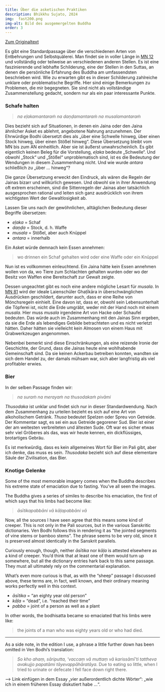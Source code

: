 ```yaml
---
title: Über die asketischen Praktiken
description: Bhikkhu Sujato, 2024
img:  fast200.png
img-alt: Bild des ausgemergelten Buddha
order: 3
---
```


[Zum Originaltext](https://discourse.suttacentral.net/t/on-the-austerities/3837)

Es gibt eine Standardpassage über die verschiedenen Arten von Entbehrungen und Selbstquälerei. Man findet sie in voller Länge in [MN 12](#/sutta/mn12:45.1/de/sabbamitta) und vollständig oder teilweise an verschiedenen anderen Stellen. Es ist eine faszinierende und lebhafte Schilderung, eine der Stellen in den Suttas, an denen die persönliche Erfahrung des Buddha am umfassendsten beschrieben wird. Wie zu erwarten gibt es in dieser Schilderung zahlreiche unklare oder problematische Begriffe. Hier sind einige Bemerkungen zu Problemen, die mir begegneten. Sie sind nicht als vollständige Zusammenstellung gedacht, sondern nur als ein paar interessante Punkte. 

### Schafe halten

> *na eḷakamantaraṁ na daṇḍamantaraṁ na musalamantaraṁ*

Dies bezieht sich auf Situationen, in denen ein Jaina oder den Jaina ähnlicher Asket es ablehnt, angebotene Nahrung anzunehmen. Der Ehrwürdige Bodhi übersetzt dies als „über eine Schwelle hinweg, über einen Stock hinweg, über einen Stößel hinweg“. Diese Übersetzung bleibt vom MN bis zum AN einheitlich. Aber sie ist äußerst unwahrscheinlich. Es gibt eigentlich keinen Beleg für die Vorstellung, *eḷaka* bedeute „Schwelle“. Und obwohl „Stock“ und „Stößel“ unproblematisch sind, ist es die Bedeutung der Wendungen in diesem Zusammenhang  nicht. Und wie wurde *antara* schließlich zu „über … hinweg“? 

Die ganze Übersetzung erweckt den Eindruck, als wären die Regeln der Jainas bizarr und willkürlich gewesen. Und obwohl sie in ihrer Anwendung oft extrem erscheinen, sind die Sittenregeln der Jainas aber tatsächlich ausgesprochen rational und leiten sich ganz ausdrücklich von ihrem wichtigsten Wert der Gewaltlosigkeit ab. 

Lassen Sie uns nach der gewöhnlichen, alltäglichen Bedeutung dieser Begriffe übersetzen: 

* *eḷaka* = Schaf
* *daṇḍa* = Stock, d. h. Waffe 
* *musala* = Stößel, aber auch Knüppel 
* *antara* = innerhalb

Ein Asket würde demnach kein Essen annehmen: 

> wo drinnen ein Schaf gehalten wird oder eine Waffe oder ein Knüppel 

Nun ist es vollkommen einleuchtend. Ein Jaina hätte kein Essen annehmen wollen von da, wo Tiere zum Schlachten gehalten wurden oder wo der Besitz von Waffen eine Bereitschaft zur Gewalt zeigte. 

Dessen ungeachtet gibt es noch eine andere mögliche Lesart für *musala*. In [MN 81](#/sutta/mn81:18.12/de/sabbamitta) wird der ideale Laienschüler Ghaṭīkāra in überschwänglichen Ausdrücken geschildert, darunter auch, dass er eine Reihe von Mönchsregeln einhielt. Eine davon ist, dass er, obwohl sein Lebensunterhalt die Töpferei ist, nicht die Erde umgräbt, weder mit der Hand noch mit einem *musala*. Hier muss *musala* irgendeine Art von Hacke oder Schaufel bedeuten. Das würde auch im Zusammenhang mit den Jainas Sinn ergeben, da sie die Erde als lebendiges Gebilde betrachteten und es nicht verletzt hätten. Daher hätten sie vielleicht kein Almosen von einem Haus mit Grabwerkzeugen angenommen. 

Nebenbei bemerkt sind diese Einschränkungen, als eine reizende Ironie der Geschichte, der Grund, dass die Jainas heute eine wohlhabende Gemeinschaft sind. Da sie keinen Ackerbau betreiben konnten, wandten sie sich dem Handel zu, der damals mühsam war, sich aber langfristig als viel profitabler erwies. 

### Bier

In der selben Passage finden wir: 

> *na suraṁ na merayaṁ na thusodakaṁ pivāmi*

*Thusodaka* ist unklar und findet sich nur in dieser Standardwendung. Nach dem Zusammenhang zu urteilen bezieht es sich auf eine Art von alkoholischem Getränk. *Thusa* bedeutet Spelzen oder Spreu von Getreide. Der Kommentar sagt, es sei ein aus Getreide gegorener Sud. Bier ist einer der am weitesten verbreiteten und ältesten Sude. Oft war es sicher etwas sehr viel Gröberes als das, was wir heute kennen, ein dickflüssiges, brotartiges Gebräu. 

Es ist merkwürdig, dass es kein allgemeines Wort für Bier im Pali gibt, aber ich denke, das muss es sein. *Thusodaka* bezieht sich auf diese elementare Säule der Zivilisation, das Bier. 

### Knotige Gelenke

Some of the most memorable imagery comes when the Buddha describes his extreme state of emaciation due to fasting. You’ve all seen the images.

The Buddha gives a series of similes to describe his emaciation, the first of which says that his limbs had become like:

> *āsītikapabbāni vā kāḷapabbāni vā*

Now, all the sources I have seen agree that this means some kind of creeper. This is not only in the Pali sources, but in the various Sanskritic dictionaries. Ven Bodhi follows this in rendering it as “the jointed segments of vine stems or bamboo stems”. The phrase seems to be very old, since it is preserved almost identically in the Sanskrit parallels.

Curiously enough, though, neither *āsītika* nor *kāḷa* is attested elsewhere as a kind of creeper. You’d think that at least one of them would turn up somewhere, but all the dictionary entries hark back to this same passage. They must all ultimately rely on the commentarial explanation.

What’s even more curious is that, as with the “sheep” passage I discussed above, these terms are, in fact, well known, and their ordinary meaning works perfectly well in this context.

* *āsītika* = “an eighty year old person”
* *kāḷa* = “dead”, i.e. “reached their time”
* *pabba* = joint of a person as well as a plant

In other words, the bodhisatta became so emaciated that his limbs were like:

> the joints of a man who was eighty years old or who had died.

---

As a side note, in the edition I use, a phrase a little further down has been omitted in Ven Bodhi’s translation:

> *So kho ahaṃ, sāriputta, ‘vaccaṃ vā muttaṃ vā karissāmī’ti tattheva avakujjo papatāmi tāyevappāhāratāya.*
> Due to eating so little, when I tried to urinate or defecate I fell face down right there.

--> Link einfügen in dem Essay „vier außerordentlich dichte Wörter“: „wie ich in einem früheren Essay diskutiert habe …“.


